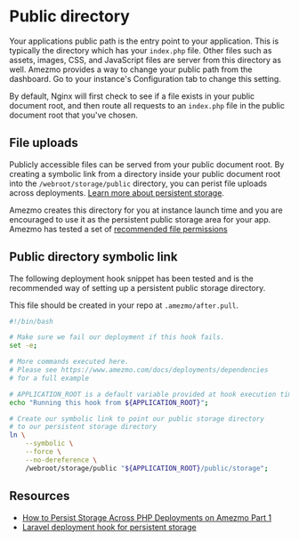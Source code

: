 # Public directory

Your applications public path is the entry point to your application. This is typically
the directory which has your `index.php` file. Other files such as assets, images, CSS, and JavaScript
files are server from this directory as well.
Amezmo provides a way to change your public path
from the dashboard. Go to your instance's Configuration tab to change this setting.

By default, Nginx will first check to see if a file exists in your public document root, and then
route all requests to an `index.php` file in the public document root that you've chosen.

## File uploads
Publicly accessible files can be served from your public document root.
By creating a symbolic link from a directory inside your public document root into the
`/webroot/storage/public` directory, you can perist file uploads across deployments.
[Learn more about persistent storage](/docs/configuration/storage).

Amezmo creates this directory for you at instance launch time and you are encouraged to use it as the persistent public
storage area for your app. Amezmo has tested a set of
[recommended file permissions](/docs/configuration/storage)


## Public directory symbolic link
The following deployment hook snippet has been tested and is the recommended way of setting up a persistent public storage
directory.

This file should be created in your repo at `.amezmo/after.pull`.

```bash
#!/bin/bash

# Make sure we fail our deployment if this hook fails.
set -e;

# More commands executed here.
# Please see https://www.amezmo.com/docs/deployments/dependencies
# for a full example

# APPLICATION_ROOT is a default variable provided at hook execution time
echo "Running this hook from ${APPLICATION_ROOT}";

# Create our symbolic link to point our public storage directory
# to our persistent storage directory
ln \
    --symbolic \
    --force \
    --no-dereference \
    /webroot/storage/public "${APPLICATION_ROOT}/public/storage";
```

## Resources
- [How to Persist Storage Across PHP Deployments on Amezmo Part 1](https://www.youtube.com/watch?v=A-iBIfch6Bw)
- [Laravel deployment hook for persistent storage](https://github.com/amezmo/demo.amezmo.com/blob/master/.amezmo/before.deploy)


